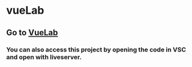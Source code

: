 # vueLab

## Go to [VueLab](https://jennifertendell.github.io/vueLab/)

### You can also access this project by opening the code in VSC and open with liveserver.
